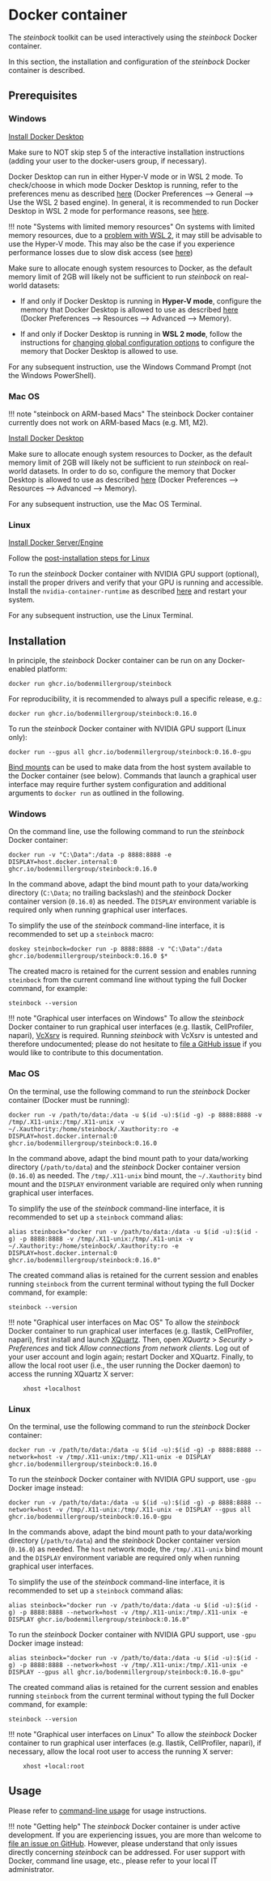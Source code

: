 # Docker container

The *steinbock* toolkit can be used interactively using the *steinbock* Docker container.

In this section, the installation and configuration of the *steinbock* Docker container is described.

## Prerequisites

### Windows

[Install Docker Desktop](https://docs.docker.com/desktop/install/windows-install/)

Make sure to NOT skip step 5 of the interactive installation instructions (adding your user to the docker-users group, if necessary).

Docker Desktop can run in either Hyper-V mode or in WSL 2 mode. To check/choose in which mode Docker Desktop is running, refer to the preferences menu as described [here](https://docs.docker.com/desktop/settings/windows/#general) (Docker Preferences --> General --> Use the WSL 2 based engine). In general, it is recommended to run Docker Desktop in WSL 2 mode for performance reasons, see [here](https://docs.microsoft.com/en-us/windows/wsl/compare-versions).

!!! note "Systems with limited memory resources"
    On systems with limited memory resources, due to a [problem with WSL 2](https://github.com/microsoft/WSL/issues/4166), it may still be advisable to use the Hyper-V mode. This may also be the case if you experience performance losses due to slow disk access (see [here](https://docs.microsoft.com/en-us/windows/wsl/compare-versions))

Make sure to allocate enough system resources to Docker, as the default memory limit of 2GB will likely not be sufficient to run *steinbock* on real-world datasets:

- If and only if Docker Desktop is running in **Hyper-V mode**, configure the memory that Docker Desktop is allowed to use as described [here](https://docs.docker.com/desktop/settings/windows/#advanced) (Docker Preferences --> Resources --> Advanced --> Memory).

- If and only if Docker Desktop is running in **WSL 2 mode**, follow the instructions for [changing global configuration options](https://docs.microsoft.com/en-us/windows/wsl/wsl-config#global-configuration-options-with-wslconfig) to configure the memory that Docker Desktop is allowed to use.

For any subsequent instruction, use the Windows Command Prompt (not the Windows PowerShell).

### Mac OS

!!! note "steinbock on ARM-based Macs"
    The steinbock Docker container currently does not work on ARM-based Macs (e.g. M1, M2).

[Install Docker Desktop](https://docs.docker.com/desktop/install/mac-install/)

Make sure to allocate enough system resources to Docker, as the default memory limit of 2GB will likely not be sufficient to run *steinbock* on real-world datasets. In order to do so, configure the memory that Docker Desktop is allowed to use as described [here](https://docs.docker.com/desktop/settings/mac/#advanced) (Docker Preferences --> Resources --> Advanced --> Memory).

For any subsequent instruction, use the Mac OS Terminal.

### Linux

[Install Docker Server/Engine](https://docs.docker.com/engine/install/#server)

Follow the [post-installation steps for Linux](https://docs.docker.com/engine/install/linux-postinstall/)

To run the *steinbock* Docker container with NVIDIA GPU support (optional), install the proper drivers and verify that your GPU is running and accessible. Install the `nvidia-container-runtime` as described [here](https://docs.docker.com/config/containers/resource_constraints/#access-an-nvidia-gpu) and restart your system.

For any subsequent instruction, use the Linux Terminal.

## Installation

In principle, the *steinbock* Docker container can be run on any Docker-enabled platform:

    docker run ghcr.io/bodenmillergroup/steinbock

For reproducibility, it is recommended to always pull a specific release, e.g.:

    docker run ghcr.io/bodenmillergroup/steinbock:0.16.0

To run the *steinbock* Docker container with NVIDIA GPU support (Linux only):

    docker run --gpus all ghcr.io/bodenmillergroup/steinbock:0.16.0-gpu

[Bind mounts](https://docs.docker.com/storage/bind-mounts/) can be used to make data from the host system available to the Docker container (see below). Commands that launch a graphical user interface may require further system configuration and additional arguments to `docker run` as outlined in the following.

### Windows

On the command line, use the following command to run the *steinbock* Docker container:

    docker run -v "C:\Data":/data -p 8888:8888 -e DISPLAY=host.docker.internal:0 ghcr.io/bodenmillergroup/steinbock:0.16.0

In the command above, adapt the bind mount path to your data/working directory (`C:\Data`; no trailing backslash) and the *steinbock* Docker container version (`0.16.0`) as needed. The `DISPLAY` environment variable is required only when running graphical user interfaces.

To simplify the use of the *steinbock* command-line interface, it is recommended to set up a `steinbock` macro:

    doskey steinbock=docker run -p 8888:8888 -v "C:\Data":/data ghcr.io/bodenmillergroup/steinbock:0.16.0 $*

The created macro is retained for the current session and enables running `steinbock` from the current command line without typing the full Docker command, for example:

    steinbock --version

!!! note "Graphical user interfaces on Windows"
    To allow the *steinbock* Docker container to run graphical user interfaces (e.g. Ilastik, CellProfiler, napari), [VcXsrv](https://sourceforge.net/projects/vcxsrv/) is required. Running *steinbock* with VcXsrv is untested and therefore undocumented; please do not hesitate to [file a GitHub issue](https://github.com/BodenmillerGroup/steinbock/issues) if you would like to contribute to this documentation.

### Mac OS

On the terminal, use the following command to run the *steinbock* Docker container (Docker must be running):

    docker run -v /path/to/data:/data -u $(id -u):$(id -g) -p 8888:8888 -v /tmp/.X11-unix:/tmp/.X11-unix -v ~/.Xauthority:/home/steinbock/.Xauthority:ro -e DISPLAY=host.docker.internal:0 ghcr.io/bodenmillergroup/steinbock:0.16.0

In the command above, adapt the bind mount path to your data/working directory (`/path/to/data`) and the *steinbock* Docker container version (`0.16.0`) as needed. The `/tmp/.X11-unix` bind mount, the `~/.Xauthority` bind mount and the `DISPLAY` environment variable are required only when running graphical user interfaces.

To simplify the use of the *steinbock* command-line interface, it is recommended to set up a `steinbock` command alias:

    alias steinbock="docker run -v /path/to/data:/data -u $(id -u):$(id -g) -p 8888:8888 -v /tmp/.X11-unix:/tmp/.X11-unix -v ~/.Xauthority:/home/steinbock/.Xauthority:ro -e DISPLAY=host.docker.internal:0 ghcr.io/bodenmillergroup/steinbock:0.16.0"

The created command alias is retained for the current session and enables running `steinbock` from the current terminal without typing the full Docker command, for example:

    steinbock --version

!!! note "Graphical user interfaces on Mac OS"
    To allow the *steinbock* Docker container to run graphical user interfaces (e.g. Ilastik, CellProfiler, napari), first install and launch [XQuartz](https://www.xquartz.org/). Then, open *XQuartz* > *Security* > *Preferences* and tick *Allow connections from network clients*. Log out of your user account and login again; restart Docker and XQuartz. Finally, to allow the local root user (i.e., the user running the Docker daemon) to access the running XQuartz X server:

        xhost +localhost

### Linux

On the terminal, use the following command to run the *steinbock* Docker container:

    docker run -v /path/to/data:/data -u $(id -u):$(id -g) -p 8888:8888 --network=host -v /tmp/.X11-unix:/tmp/.X11-unix -e DISPLAY ghcr.io/bodenmillergroup/steinbock:0.16.0

To run the *steinbock* Docker container with NVIDIA GPU support, use `-gpu` Docker image instead:

    docker run -v /path/to/data:/data -u $(id -u):$(id -g) -p 8888:8888 --network=host -v /tmp/.X11-unix:/tmp/.X11-unix -e DISPLAY --gpus all ghcr.io/bodenmillergroup/steinbock:0.16.0-gpu

In the commands above, adapt the bind mount path to your data/working directory (`/path/to/data`) and the *steinbock* Docker container version (`0.16.0`) as needed. The `host` network mode, the `/tmp/.X11-unix` bind mount and the `DISPLAY` environment variable are required only when running graphical user interfaces.

To simplify the use of the *steinbock* command-line interface, it is recommended to set up a `steinbock` command alias:

    alias steinbock="docker run -v /path/to/data:/data -u $(id -u):$(id -g) -p 8888:8888 --network=host -v /tmp/.X11-unix:/tmp/.X11-unix -e DISPLAY ghcr.io/bodenmillergroup/steinbock:0.16.0"

To run the *steinbock* Docker container with NVIDIA GPU support, use `-gpu` Docker image instead:

    alias steinbock="docker run -v /path/to/data:/data -u $(id -u):$(id -g) -p 8888:8888 --network=host -v /tmp/.X11-unix:/tmp/.X11-unix -e DISPLAY --gpus all ghcr.io/bodenmillergroup/steinbock:0.16.0-gpu"

The created command alias is retained for the current session and enables running `steinbock` from the current terminal without typing the full Docker command, for example:

    steinbock --version

!!! note "Graphical user interfaces on Linux"
    To allow the *steinbock* Docker container to run graphical user interfaces (e.g. Ilastik, CellProfiler, napari), if necessary, allow the local root user to access the running X server:

        xhost +local:root

## Usage

Please refer to [command-line usage](cli/intro.md) for usage instructions.

!!! note "Getting help"
    The *steinbock* Docker container is under active development. If you are experiencing issues, you are more than welcome to [file an issue on GitHub](https://github.com/BodenmillerGroup/steinbock/issues). However, please understand that only issues directly concerning *steinbock* can be addressed. For user support with Docker, command line usage, etc., please refer to your local IT administrator.
